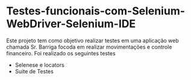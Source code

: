 # Testes-funcionais-com-Selenium-WebDriver-Selenium-IDE

Este projeto tem como objetivo realizar testes em uma aplicação web chamada Sr. Barriga focoda em realizar movimentações e controle financeiro.
Foi realizado os seguintes testes 

* Selenese e locators
* Suite de Testes
